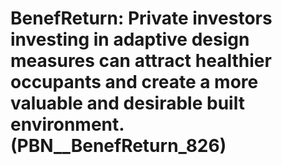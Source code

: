 # BenefReturn: __Private investors investing in adaptive design measures can attract healthier occupants and create a more valuable and desirable built environment.__ (PBN__BenefReturn_826)

